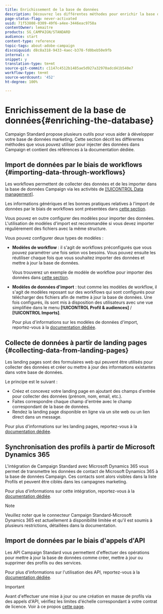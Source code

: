 ```yaml
---
title: Enrichissement de la base de données
description: Découvrez les différentes méthodes pour enrichir la base de données.
page-status-flag: never-activated
uuid: 71f53808-0309-49f6-a4ee-3446eac9758a
contentOwner: lemaitre
products: SG_CAMPAIGN/STANDARD
audience: start
content-type: reference
topic-tags: about-adobe-campaign
discoiquuid: d8c8a318-9433-4aec-b378-fd0beb50e9fb
internal: n
snippet: y
translation-type: tm+mt
source-git-commit: c1147c4512b1485ae5d927a32970adcd41b540e7
workflow-type: tm+mt
source-wordcount: '452'
ht-degree: 100%

---
```



# Enrichissement de la base de données{#enriching-the-database}

Campaign Standard propose plusieurs outils pour vous aider à développer votre base de données marketing. Cette section décrit les différentes méthodes que vous pouvez utiliser pour injecter des données dans Campaign et contient des références à la documentation dédiée.

## Import de données par le biais de workflows {#importing-data-through-workflows}

Les workflows permettent de collecter des données et de les importer dans la base de données Campaign via les activités de [[!UICONTROL Data management]](../../automating/using/about-data-management-activities.md).

Les informations génériques et les bonnes pratiques relatives à l&#39;import de données par le biais de workflows sont présentées dans [cette section](../../automating/using/about-data-import-and-export.md).

Vous pouvez en outre configurer des modèles pour importer des données. L&#39;utilisation de modèles d&#39;import est recommandée si vous devez importer régulièrement des fichiers avec la même structure.

Vous pouvez configurer deux types de modèles :

* **Modèles de workflow** : il s&#39;agit de workflows préconfigurés que vous pouvez paramétrer une fois selon vos besoins. Vous pouvez ensuite les réutiliser chaque fois que vous souhaitez importer des données et mettre à jour la base de données.

   Vous trouverez un exemple de modèle de workflow pour importer des données dans [cette section](../../automating/using/creating-import-workflow-templates.md).

* **Modèles de données d&#39;import** : tout comme les modèles de workflow, il s&#39;agit de modèles reposant sur des workflows qui sont configurés pour télécharger des fichiers afin de mettre à jour la base de données. Une fois configurés, ils sont mis à disposition des utilisateurs avec une vue simplifiée dans le menu **[!UICONTROL Profil &amp; audiences]** / **[!UICONTROL Imports]**.

   Pour plus d&#39;informations sur les modèles de données d&#39;import, reportez-vous à la [documentation dédiée](../../automating/using/importing-data-with-import-templates.md).

## Collecte de données à partir de landing pages {#collecting-data-from-landing-pages}

Les landing pages sont des formulaires web qui peuvent être utilisés pour collecter des données et créer ou mettre à jour des informations existantes dans votre base de données.

Le principe est le suivant :

* Créez et concevez votre landing page en ajoutant des champs d&#39;entrée pour collecter des données (prénom, nom, email, etc.).
* Faites correspondre chaque champ d&#39;entrée avec le champ correspondant de la base de données.
* Rendez la landing page disponible en ligne via un site web ou un lien direct dans un message.

Pour plus d&#39;informations sur les landing pages, reportez-vous à la [documentation dédiée](../../channels/using/getting-started-with-landing-pages.md).

## Synchronisation des profils à partir de Microsoft Dynamics 365

L&#39;intégration de Campaign Standard avec Microsoft Dynamics 365 vous permet de transmettre les données de contact de Microsoft Dynamics 365 à la base de données Campaign.
Ces contacts sont alors visibles dans la liste Profils et peuvent être ciblés dans les campagnes marketing.

Pour plus d&#39;informations sur cette intégration, reportez-vous à la [documentation dédiée](../../integrating/using/working-with-campaign-standard-and-microsoft-dynamics-365.md).

>[!NOTE]
>
>Veuillez noter que le connecteur Campaign Standard-Microsoft Dynamics 365 est actuellement à disponibilité limitée et qu&#39;il est soumis à plusieurs restrictions, détaillées dans la documentation.

## Import de données par le biais d&#39;appels d&#39;API

Les API Campaign Standard vous permettent d&#39;effectuer des opérations pour mettre à jour la base de données comme créer, mettre à jour ou supprimer des profils ou des services.

Pour plus d&#39;informations sur l&#39;utilisation des API, reportez-vous à la [documentation dédiée](../../api/using/get-started-apis.md).

>[!IMPORTANT]
>
>Avant d&#39;effectuer une mise à jour ou une création en masse de profils via des appels d&#39;API, vérifiez les limites d&#39;échelle correspondant à votre contrat de licence. Voir à ce propos [cette page](https://helpx.adobe.com/fr/legal/product-descriptions/campaign-standard.html#RessourcesdinfrastructureinformatiqueparniveauxdeProfilsactifs).
